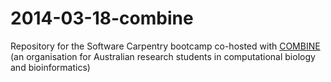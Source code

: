 2014-03-18-combine
==================

Repository for the Software Carpentry bootcamp co-hosted with [COMBINE](http://combine.org.au/) 
(an organisation for Australian research students in computational biology and bioinformatics)

